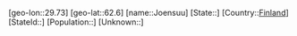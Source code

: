 ﻿---
location: [62.6,29.73]
type: City
tags:
- geo/City


SpocWebEntityId: 31205
isDeleted: false
confidential: public

---
[geo-lon::29.73]
[geo-lat::62.6]
[name::Joensuu]
[State::]
[Country::[Finland](geo/Continent/Europe/Finland.md)]
[StateId::]
[Population::]
[Unknown::]

